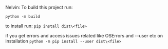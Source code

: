 Nelvin: To build this project run:

``python -m build``

to install run:
``pip install dist\<file>``

if you get errors and access issues related like OSErrors and --user etc on installation
``python -m pip install --user dist\<file>``
